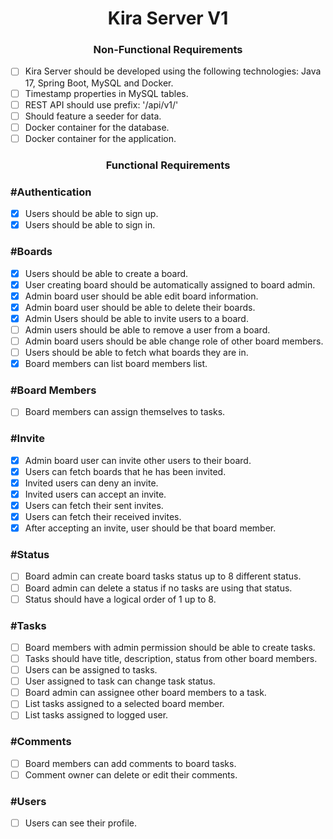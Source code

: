 <h1 align="center"> 
	Kira Server V1
</h1>

<h3 align="center"> 
	Non-Functional Requirements
</h3>

- [ ] Kira Server should be developed using the following technologies: Java 17, Spring Boot, MySQL and Docker.
- [ ] Timestamp properties in MySQL tables.
- [ ] REST API should use prefix: '/api/v1/'
- [ ] Should feature a seeder for data.
- [ ] Docker container for the database.
- [ ] Docker container for the application.

<h3 align="center"> 
	Functional Requirements
</h3>

### #Authentication

- [x] Users should be able to sign up.
- [x] Users should be able to sign in.

### #Boards

- [x] Users should be able to create a board.
- [x] User creating board should be automatically assigned to board admin.
- [x] Admin board user should be able edit board information.
- [x] Admin board user should be able to delete their boards.
- [x] Admin Users should be able to invite users to a board.
- [ ] Admin users should be able to remove a user from a board.
- [ ] Admin board users should be able change role of other board members.
- [ ] Users should be able to fetch what boards they are in.
- [x] Board members can list board members list.

### #Board Members
- [ ] Board members can assign themselves to tasks.

### #Invite

- [x] Admin board user can invite other users to their board.
- [x] Users can fetch boards that he has been invited.
- [x] Invited users can deny an invite.
- [x] Invited users can accept an invite.
- [x] Users can fetch their sent invites.
- [x] Users can fetch their received invites.
- [x] After accepting an invite, user should be that board member.

### #Status

- [ ] Board admin can create board tasks status up to 8 different status.
- [ ] Board admin can delete a status if no tasks are using that status.
- [ ] Status should have a logical order of 1 up to 8.

### #Tasks

- [ ] Board members with admin permission should be able to create tasks.
- [ ] Tasks should have title, description, status from other board members.
- [ ] Users can be assigned to tasks.
- [ ] User assigned to task can change task status.
- [ ] Board admin can assignee other board members to a task.
- [ ] List tasks assigned to a selected board member.
- [ ] List tasks assigned to logged user.

### #Comments

- [ ] Board members can add comments to board tasks.
- [ ] Comment owner can delete or edit their comments.

### #Users

- [ ] Users can see their profile.
